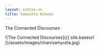 ```yaml
---
layout: suttas-sn
title: Samyutta Nikaya
---
```


The Connected Discourses

![The Connected Discourses]({{ site.baseurl }}/assets/images/chan/samyutta.jpg)

